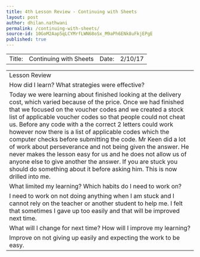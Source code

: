 ```yaml
---
title: 4th Lesson Review - Continuing with Sheets
layout: post
author: dhilan.nathwani
permalink: /continuing-with-sheets/
source-id: 10GoM2Aap5qLCYMrfLWN68oSx_M9aPh6ENk8uFkjEPgE
published: true
---
```

<table>
  <tr>
    <td>Title:  </td>
    <td> Continuing with Sheets</td>
    <td>Date:   </td>
    <td> 2/10/17</td>
  </tr>
</table>


<table>
  <tr>
    <td>Lesson Review </td>
  </tr>
  <tr>
    <td> How did I learn? What strategies were effective? 
</td>
  </tr>
  <tr>
    <td>Today we were learning about finished looking at the delivery cost, which varied because of the price. Once we had finished that we focused on the voucher codes and we created a stock list of applicable voucher codes so that people could not cheat us. Before any code with a the correct 2 letters could work however now there is a list of applicable codes which the computer checks before submitting the code. Mr Keen did a lot of work about perseverance and not being given the answer. He never makes the lesson easy for us and he does not allow us of anyone else to give another the answer. If you are stuck you should do something about it before asking him. This is now drilled into me.</td>
  </tr>
  <tr>
    <td> What limited my learning? Which habits do I need to work on?
 </td>
  </tr>
  <tr>
    <td>I need to work on not doing anything when I am stuck and I cannot rely on the teacher or another student to help me. I felt that sometimes I gave up too easily and that will be improved next time.   </td>
  </tr>
  <tr>
    <td>What will I change for next time? How will I improve my learning?
</td>
  </tr>
  <tr>
    <td>Improve on not giving up easily and expecting the work to be easy. </td>
  </tr>
</table>


